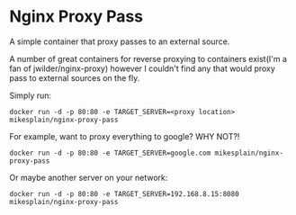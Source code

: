 # Nginx Proxy Pass

A simple container that proxy passes to an external source.

A number of great containers for reverse proxying to containers exist(I'm a fan of jwilder/nginx-proxy) however I couldn't find any that would proxy pass to external sources on the fly.

Simply run:

```
docker run -d -p 80:80 -e TARGET_SERVER=<proxy location> mikesplain/nginx-proxy-pass
```

For example, want to proxy everything to google? WHY NOT?!
```
docker run -d -p 80:80 -e TARGET_SERVER=google.com mikesplain/nginx-proxy-pass
```

Or maybe another server on your network:
```
docker run -d -p 80:80 -e TARGET_SERVER=192.168.8.15:8080 mikesplain/nginx-proxy-pass
```
